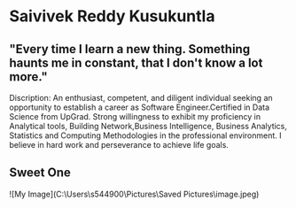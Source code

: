 # Saivivek Reddy Kusukuntla

## "Every time I learn a new thing. Something haunts me in constant, that I don't know a lot more."

Discription: An enthusiast, competent, and diligent individual seeking an opportunity to establish a career as Software Engineer.Certified in Data Science from UpGrad. Strong willingness to exhibit my proficiency in Analytical tools, Building Network,Business Intelligence, Business Analytics, Statistics and Computing Methodologies in the professional environment. I believe in hard work and perseverance to achieve life goals.

## Sweet One

![My Image](C:\Users\s544900\Pictures\Saved Pictures\image.jpeg)
